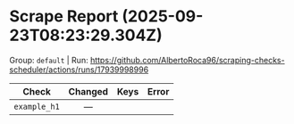 # Scrape Report (2025-09-23T08:23:29.304Z)

Group: `default`  |  Run: https://github.com/AlbertoRoca96/scraping-checks-scheduler/actions/runs/17939998996

| Check | Changed | Keys | Error |
|---|:---:|:--|:--|
| `example_h1` | — |  |  |

